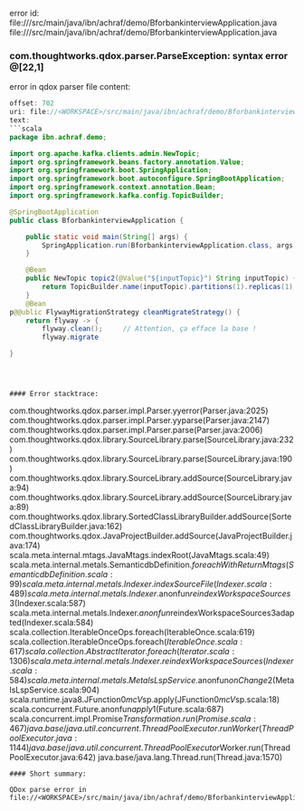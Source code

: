 error id: file://<WORKSPACE>/src/main/java/ibn/achraf/demo/BforbankinterviewApplication.java
file://<WORKSPACE>/src/main/java/ibn/achraf/demo/BforbankinterviewApplication.java
### com.thoughtworks.qdox.parser.ParseException: syntax error @[22,1]

error in qdox parser
file content:
```java
offset: 702
uri: file://<WORKSPACE>/src/main/java/ibn/achraf/demo/BforbankinterviewApplication.java
text:
```scala
package ibn.achraf.demo;

import org.apache.kafka.clients.admin.NewTopic;
import org.springframework.beans.factory.annotation.Value;
import org.springframework.boot.SpringApplication;
import org.springframework.boot.autoconfigure.SpringBootApplication;
import org.springframework.context.annotation.Bean;
import org.springframework.kafka.config.TopicBuilder;

@SpringBootApplication
public class BforbankinterviewApplication {

	public static void main(String[] args) {
		SpringApplication.run(BforbankinterviewApplication.class, args);
	}

	@Bean
	public NewTopic topic2(@Value("${inputTopic}") String inputTopic) {
		return TopicBuilder.name(inputTopic).partitions(1).replicas(1).build();
	}
	@Bean
p@@ublic FlywayMigrationStrategy cleanMigrateStrategy() {
    return flyway -> {
        flyway.clean();     // Attention, ça efface la base !
        flyway.migrate

}

```

```



#### Error stacktrace:

```
com.thoughtworks.qdox.parser.impl.Parser.yyerror(Parser.java:2025)
	com.thoughtworks.qdox.parser.impl.Parser.yyparse(Parser.java:2147)
	com.thoughtworks.qdox.parser.impl.Parser.parse(Parser.java:2006)
	com.thoughtworks.qdox.library.SourceLibrary.parse(SourceLibrary.java:232)
	com.thoughtworks.qdox.library.SourceLibrary.parse(SourceLibrary.java:190)
	com.thoughtworks.qdox.library.SourceLibrary.addSource(SourceLibrary.java:94)
	com.thoughtworks.qdox.library.SourceLibrary.addSource(SourceLibrary.java:89)
	com.thoughtworks.qdox.library.SortedClassLibraryBuilder.addSource(SortedClassLibraryBuilder.java:162)
	com.thoughtworks.qdox.JavaProjectBuilder.addSource(JavaProjectBuilder.java:174)
	scala.meta.internal.mtags.JavaMtags.indexRoot(JavaMtags.scala:49)
	scala.meta.internal.metals.SemanticdbDefinition$.foreachWithReturnMtags(SemanticdbDefinition.scala:99)
	scala.meta.internal.metals.Indexer.indexSourceFile(Indexer.scala:489)
	scala.meta.internal.metals.Indexer.$anonfun$reindexWorkspaceSources$3(Indexer.scala:587)
	scala.meta.internal.metals.Indexer.$anonfun$reindexWorkspaceSources$3$adapted(Indexer.scala:584)
	scala.collection.IterableOnceOps.foreach(IterableOnce.scala:619)
	scala.collection.IterableOnceOps.foreach$(IterableOnce.scala:617)
	scala.collection.AbstractIterator.foreach(Iterator.scala:1306)
	scala.meta.internal.metals.Indexer.reindexWorkspaceSources(Indexer.scala:584)
	scala.meta.internal.metals.MetalsLspService.$anonfun$onChange$2(MetalsLspService.scala:904)
	scala.runtime.java8.JFunction0$mcV$sp.apply(JFunction0$mcV$sp.scala:18)
	scala.concurrent.Future$.$anonfun$apply$1(Future.scala:687)
	scala.concurrent.impl.Promise$Transformation.run(Promise.scala:467)
	java.base/java.util.concurrent.ThreadPoolExecutor.runWorker(ThreadPoolExecutor.java:1144)
	java.base/java.util.concurrent.ThreadPoolExecutor$Worker.run(ThreadPoolExecutor.java:642)
	java.base/java.lang.Thread.run(Thread.java:1570)
```
#### Short summary: 

QDox parse error in file://<WORKSPACE>/src/main/java/ibn/achraf/demo/BforbankinterviewApplication.java